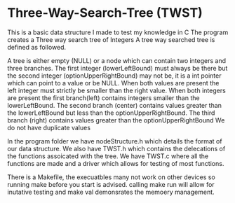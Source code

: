 # Three-Way-Search-Tree (TWST)

This is a basic data structure I made to test my knowledge in C
The program creates a Three way search tree of Integers
A tree way searched tree is defined as followed.

A tree is either empty (NULL) or a node which can contain two integers and three branches.
The first integer (lowerLeftBound) must always be there but the second integer (optionUpperRightBound) may not be, it is a int pointer which can point to a value or be NULL.
When both values are present the left integer must strictly be smaller than the right value. 
When both integers are present the first branch(left) contains integers smaller than the lowerLeftBound.
The second branch (center) contains values greater than the lowerLeftBound but less than the optionUpperRightBound.
The third branch (right) contains values greater than the optionUpperRightBound 
We do not have duplicate values

In the program folder we have nodeStructure.h which details the format of our data structure.
We also have TWST.h which contains the delecations of the functions assoicated with the tree.
We have TWST.c where all the functions are made and a driver which allows for testing of most functions.

There is a Makefile, the execuatbles many not work on other devices so running make before you start is advised. 
calling make run will allow for inutative testing and make val demonsrates the memoery management.
